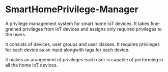 # SmartHomePrivilege-Manager
A privilege management system for smart home IoT devices. It takes fine-grained privileges from IoT devices and assigns only required privileges to the users.

It consists of devices, user groups and user classes. 
It requires privileges for each device as an input alongwith tags for each device.

It makes an arangement of privileges each user is capable of performing in all the home IoT devices.
